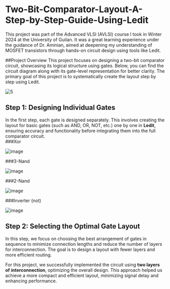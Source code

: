 # Two-Bit-Comparator-Layout-A-Step-by-Step-Guide-Using-Ledit
 This project was part of the Advanced VLSI (AVLSI) course I took in Winter 2024 at the University of Guilan. It was a great learning experience under the guidance of Dr. Aminian, aimed at deepening my understanding of MOSFET transistors through hands-on circuit design using tools like Ledit.

##Project Overview
This project focuses on designing a two-bit comparator circuit, showcasing its logical structure using gates. Below, you can find the circuit diagram along with its gate-level representation for better clarity. The primary goal of this project is to systematically create the layout step by step using Ledit.


![5](https://github.com/user-attachments/assets/5915f11d-145e-4638-803b-0d5888bd3108)


## Step 1: Designing Individual Gates  
In the first step, each gate is designed separately. This involves creating the layout for basic gates (such as AND, OR, NOT, etc.) one by one in **Ledit**, ensuring accuracy and functionality before integrating them into the full comparator circuit.  
###Xor

![image](https://github.com/user-attachments/assets/db177525-bca9-4328-9263-6a46db1ae19e)

###3-Nand

![image](https://github.com/user-attachments/assets/5032628c-286e-4a66-9227-7fe494db8713)

###2-Nand

![image](https://github.com/user-attachments/assets/bd1526b2-0173-4590-91ac-226c982f1b67)

###Inverter (not)

![image](https://github.com/user-attachments/assets/6cf58b78-bdf6-4a99-98db-6b69bc758603)


## Step 2: Selecting the Optimal Gate Layout  
In this step, we focus on choosing the best arrangement of gates in sequence to minimize connection lengths and reduce the number of layers for interconnection. The goal is to design a layout with fewer layers and more efficient routing.  

For this project, we successfully implemented the circuit using **two layers of interconnection**, optimizing the overall design. This approach helped us achieve a more compact and efficient layout, minimizing signal delay and enhancing performance.


